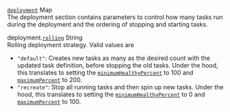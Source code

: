 <div class="separator"></div>

<a id="deployment" href="#deployment" class="field">`deployment`</a> <span class="type">Map</span>  
The deployment section contains parameters to control how many tasks run during the deployment and the ordering of stopping and starting tasks.

<span class="parent-field">deployment.</span><a id="deployment-rolling" href="#deployment-rolling" class="field">`rolling`</a> <span class="type">String</span>  
Rolling deployment strategy. Valid values are

- `"default"`: Creates new tasks as many as the desired count with the updated task definition, before stopping the old tasks. Under the hood, this translates to setting the [`minimumHealthyPercent`](https://docs.aws.amazon.com/AmazonECS/latest/developerguide/service_definition_parameters.html#minimumHealthyPercent) to 100 and [`maximumPercent`](https://docs.aws.amazon.com/AmazonECS/latest/developerguide/service_definition_parameters.html#maximumPercent) to 200.
- `"recreate"`: Stop all running tasks and then spin up new tasks. Under the hood, this translates to setting the [`minimumHealthyPercent`](https://docs.aws.amazon.com/AmazonECS/latest/developerguide/service_definition_parameters.html#minimumHealthyPercent) to 0 and [`maximumPercent`](https://docs.aws.amazon.com/AmazonECS/latest/developerguide/service_definition_parameters.html#maximumPercent) to 100.
